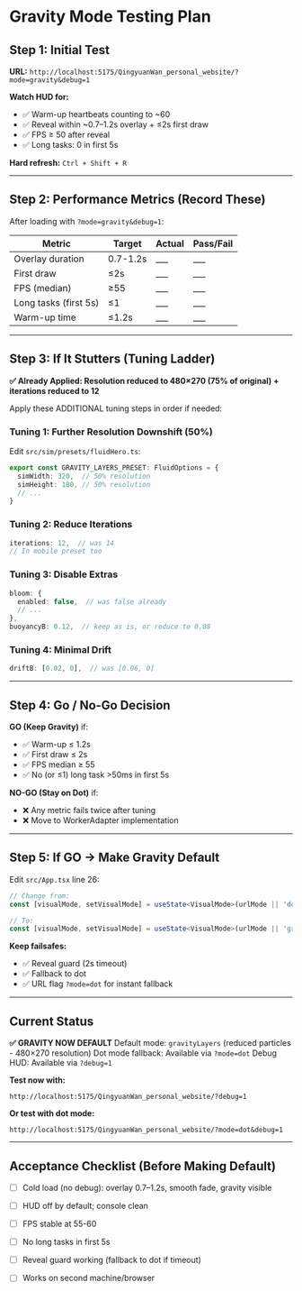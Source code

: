 # Gravity Mode Testing Plan

## Step 1: Initial Test

**URL:** `http://localhost:5175/QingyuanWan_personal_website/?mode=gravity&debug=1`

**Watch HUD for:**
- ✅ Warm-up heartbeats counting to ~60
- ✅ Reveal within ~0.7–1.2s overlay + ≤2s first draw
- ✅ FPS ≥ 50 after reveal
- ✅ Long tasks: 0 in first 5s

**Hard refresh:** `Ctrl + Shift + R`

---

## Step 2: Performance Metrics (Record These)

After loading with `?mode=gravity&debug=1`:

| Metric | Target | Actual | Pass/Fail |
|--------|--------|--------|-----------|
| Overlay duration | 0.7-1.2s | ___ | ___ |
| First draw | ≤2s | ___ | ___ |
| FPS (median) | ≥55 | ___ | ___ |
| Long tasks (first 5s) | ≤1 | ___ | ___ |
| Warm-up time | ≤1.2s | ___ | ___ |

---

## Step 3: If It Stutters (Tuning Ladder)

**✅ Already Applied: Resolution reduced to 480×270 (75% of original) + iterations reduced to 12**

Apply these ADDITIONAL tuning steps in order if needed:

### Tuning 1: Further Resolution Downshift (50%)
Edit `src/sim/presets/fluidHero.ts`:
```typescript
export const GRAVITY_LAYERS_PRESET: FluidOptions = {
  simWidth: 320,  // 50% resolution
  simHeight: 180, // 50% resolution
  // ...
}
```

### Tuning 2: Reduce Iterations
```typescript
iterations: 12,  // was 14
// In mobile preset too
```

### Tuning 3: Disable Extras
```typescript
bloom: {
  enabled: false,  // was false already
  // ...
},
buoyancyB: 0.12,  // keep as is, or reduce to 0.08
```

### Tuning 4: Minimal Drift
```typescript
driftB: [0.02, 0],  // was [0.06, 0]
```

---

## Step 4: Go / No-Go Decision

**GO (Keep Gravity)** if:
- ✅ Warm-up ≤ 1.2s
- ✅ First draw ≤ 2s
- ✅ FPS median ≥ 55
- ✅ No (or ≤1) long task >50ms in first 5s

**NO-GO (Stay on Dot)** if:
- ❌ Any metric fails twice after tuning
- ❌ Move to WorkerAdapter implementation

---

## Step 5: If GO → Make Gravity Default

Edit `src/App.tsx` line 26:
```typescript
// Change from:
const [visualMode, setVisualMode] = useState<VisualMode>(urlMode || 'dot');

// To:
const [visualMode, setVisualMode] = useState<VisualMode>(urlMode || 'gravityLayers');
```

**Keep failsafes:**
- ✅ Reveal guard (2s timeout)
- ✅ Fallback to dot
- ✅ URL flag `?mode=dot` for instant fallback

---

## Current Status

**✅ GRAVITY NOW DEFAULT**
Default mode: `gravityLayers` (reduced particles - 480×270 resolution)
Dot mode fallback: Available via `?mode=dot`
Debug HUD: Available via `?debug=1`

**Test now with:**
```
http://localhost:5175/QingyuanWan_personal_website/?debug=1
```

**Or test with dot mode:**
```
http://localhost:5175/QingyuanWan_personal_website/?mode=dot&debug=1
```

---

## Acceptance Checklist (Before Making Default)

- [ ] Cold load (no debug): overlay 0.7–1.2s, smooth fade, gravity visible
- [ ] HUD off by default; console clean
- [ ] FPS stable at 55-60
- [ ] No long tasks in first 5s
- [ ] Reveal guard working (fallback to dot if timeout)
- [ ] Works on second machine/browser

